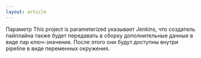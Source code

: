 ```yaml
---
layout: article
---
```

Параметр This project is parameterized указывает Jenkins, что создатель пайплайна также будет передавать в сборку дополнительные данные в виде пар ключ-значение.  После этого они будут доступны внутри pipeline в виде переменных окружения.
